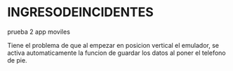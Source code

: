 # INGRESODEINCIDENTES
prueba 2 app moviles

Tiene el problema de que al empezar en posicion vertical el emulador, se activa automaticamente la funcion de guardar los datos al poner el telefono de pie.
